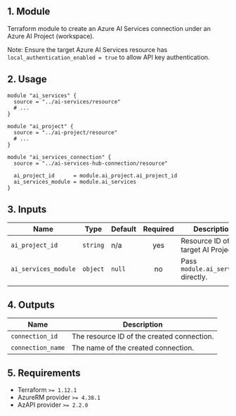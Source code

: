 ## 1. Module
Terraform module to create an Azure AI Services connection under an Azure AI Project (workspace).

Note: Ensure the target Azure AI Services resource has `local_authentication_enabled = true` to allow API key authentication.

## 2. Usage
```hcl
module "ai_services" {
  source = "../ai-services/resource"
  # ...
}

module "ai_project" {
  source = "../ai-project/resource"
  # ...
}

module "ai_services_connection" {
  source = "../ai-services-hub-connection/resource"

  ai_project_id      = module.ai_project.ai_project_id
  ai_services_module = module.ai_services
}
```

## 3. Inputs
| Name | Type | Default | Required | Description |
|------|------|---------|:--------:|-------------|
| `ai_project_id` | `string` | n/a | yes | Resource ID of the target AI Project. |
| `ai_services_module` | `object` | `null` | no | Pass `module.ai_services` directly. |
|  |  |  |  |  |

## 4. Outputs
| Name | Description |
|------|-------------|
| `connection_id` | The resource ID of the created connection. |
| `connection_name` | The name of the created connection. |

## 5. Requirements
- Terraform `>= 1.12.1`
- AzureRM provider `>= 4.38.1`
- AzAPI provider `>= 2.2.0`


